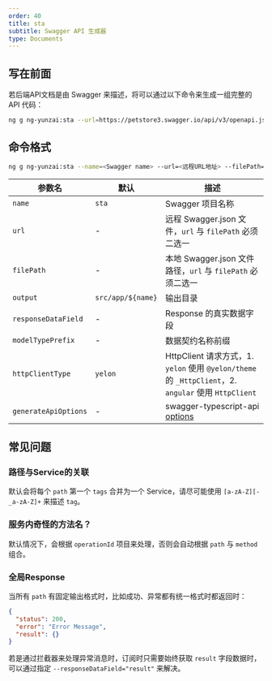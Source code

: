 ```yaml
---
order: 40
title: sta
subtitle: Swagger API 生成器
type: Documents
---
```


## 写在前面

若后端API文档是由 Swagger 来描述，将可以通过以下命令来生成一组完整的 API 代码：

```bash
ng g ng-yunzai:sta --url=https://petstore3.swagger.io/api/v3/openapi.json 
```

## 命令格式

```bash
ng g ng-yunzai:sta --name=<Swagger name> --url=<远程URL地址> --filePath=<本地Swagger.json文件> --output=<输出路径>
```

| 参数名 | 默认 | 描述 |
|-----|----|----|
| `name` | `sta` | Swagger 项目名称 |
| `url` | - | 远程 Swagger.json 文件，`url` 与 `filePath` 必须二选一 |
| `filePath` | - | 本地 Swagger.json 文件路径，`url` 与 `filePath` 必须二选一 |
| `output` | `src/app/${name}` | 输出目录 |
| `responseDataField` | - | Response 的真实数据字段 |
| `modelTypePrefix` | - | 数据契约名称前缀 |
| `httpClientType` | `yelon` | HttpClient 请求方式，1. `yelon` 使用 `@yelon/theme` 的 `_HttpClient`，2. `angular` 使用 `HttpClient` |
| `generateApiOptions` | - | swagger-typescript-api [options](https://github.com/acacode/swagger-typescript-api#-usage) |

## 常见问题

### 路径与Service的关联

默认会将每个 `path` 第一个 `tags` 合并为一个 Service，请尽可能使用 `[a-zA-Z][-_a-zA-Z]+` 来描述 `tag`。

### 服务内奇怪的方法名？

默认情况下，会根据 `operationId` 项目来处理，否则会自动根据 `path` 与 `method` 组合。

### 全局Response

当所有 `path` 有固定输出格式时，比如成功、异常都有统一格式时都返回时：

```json
{
  "status": 200,
  "error": "Error Message",
  "result": {}
}
```

若是通过拦截器来处理异常消息时，订阅时只需要始终获取 `result` 字段数据时，可以通过指定 `--responseDataField="result"` 来解决。
